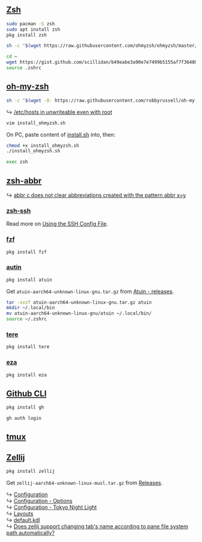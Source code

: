## [Zsh](https://www.zsh.org/)

```sh
sudo pacman -S zsh
sudo apt install zsh
pkg install zsh
```

```sh
sh -c "$(wget https://raw.githubusercontent.com/ohmyzsh/ohmyzsh/master/tools/install.sh -O -)"
```

```sh
cd ~
wget https://gist.github.com/scillidan/b49eabe3a90e7e7499b5155af7f36480/raw/7b4cb38b5010a1c6b2c3a6709b0abb0305028239/.zshrc_mini -O .zshrc
source .zshrc
```

## [oh-my-zsh](https://ohmyz.sh)

```sh
sh -c "$(wget -O- https://raw.githubusercontent.com/robbyrussell/oh-my-zsh/master/tools/install.sh)"
```

↪ [/etc/hosts in unwriteable even with root](reddit.com/r/termux/comments/18sz5a1/etchosts_in_unwriteable_even_with_root/)

```sh
vim install_ohmyzsh.sh
```

On PC, paste content of [install.sh](https://raw.githubusercontent.com/robbyrussell/oh-my-zsh/master/tools/install.sh) into, then:

```sh
chmod +x install_ohmyzsh.sh
./install_ohmyzsh.sh
```

```sh
exec zsh
```

## [zsh-abbr](https://github.com/olets/zsh-abbr)

↪ [abbr c does not clear abbreviations created with the pattern abbr x=y](https://github.com/olets/zsh-abbr/issues/88)

### [zsh-ssh](https://github.com/sunlei/zsh-ssh)

Read more on [Using the SSH Config File](https://linuxize.com/post/using-the-ssh-config-file/).

### [fzf](https://github.com/junegunn/fzf)

```sh
pkg install fzf
```

### [autin](https://github.com/atuinsh/atuin)

```sh
pkg install atuin
```

<!-- --8<-- [start:ubuntu-22-arm] -->
Get `atuin-aarch64-unknown-linux-gnu.tar.gz` from [Atuin - releases](https://github.com/atuinsh/atuin/releases/download/).

```sh
tar -xvzf atuin-aarch64-unknown-linux-gnu.tar.gz atuin
mkdir ~/.local/bin
mv atuin-aarch64-unknown-linux-gnu/atuin ~/.local/bin/
source ~/.zshrc
```
<!-- --8<-- [end:ubuntu-22-arm] -->

### [tere](https://github.com/a8m/tree)

```sh
pkg install tere
```

### [eza](https://github.com/eza-community/eza)

```sh
pkg install eza
```

## [Github CLI](https://cli.github.com/)

```sh
pkg install gh
```

```sh
gh auth login
```

## [tmux](https://github.com/tmux/tmux)

## [Zellij](https://github.com/zellij-org/zellij)

```sh
pkg install zellij
```

Get `zellij-aarch64-unknown-linux-musl.tar.gz` from [Releases](https://github.com/zellij-org/zellij/releases).

↪ [Configuration](https://zellij.dev/documentation/configuration)  
↪ [Configuration - Options](https://zellij.dev/documentation/options)  
↪ [Configuration - Tokyo Night Light](https://zellij.dev/documentation/theme-gallery#tokyo-night-light)  
↪ [Layouts](https://zellij.dev/documentation/layouts)  
↪ [default.kdl](https://github.com/zellij-org/zellij/blob/main/zellij-utils/assets/config/default.kdl)  
↪ [Does zellij support changing tab's name according to pane file system path automatically?](https://www.reddit.com/r/zellij/comments/10skez0/does_zellij_support_changing_tabs_name_according/)